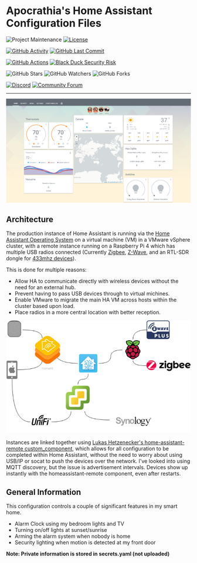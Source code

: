 # Apocrathia's Home Assistant Configuration Files 

![Project Maintenance][maintenance-shield]
[![License][license-shield]](LICENSE.md)

[![GitHub Activity][commits-shield]][commits]
[![GitHub Last Commit][last-commit-shield]][commits]

[![GitHub Actions][actions-shield]][actions]
[![Black Duck Security Risk][black-duck-shield]][black-duck]

![GitHub Stars][stars-shield]
![GitHub Watchers][watchers-shield]
![GitHub Forks][forks-shield]

[![Discord][discord-shield]][discord]
[![Community Forum][forum-shield]][forum]

---

![My Home Assistant Default View](images/default_view.png)

## Architecture

The production instance of Home Assistant is running via the 
[Home Assistant Operating System](https://github.com/home-assistant/operating-system)
on a virtual machine (VM) in a VMware vSphere cluster, with a remote instance 
running on a Raspberry Pi 4 which has multiple USB radios connected 
(Currently [Zigbee](https://www.home-assistant.io/integrations/zha/), 
[Z-Wave](https://www.home-assistant.io/integrations/zwave/), and an 
RTL-SDR dongle for [433mhz devices](https://github.com/merbanan/rtl_433)). 

This is done for multiple reasons:

- Allow HA to communicate directly with wireless devices without the need for an external hub.
- Prevent having to pass USB devices through to virtual michines.
- Enable VMware to migrate the main HA VM across hosts within the cluster based upon load.
- Place radios in a more central location with better reception. 

![My Home Assistant Architecture](images/conceptual_architecture.png)

Instances are linked together using 
[Lukas Hetzenecker's home-assistant-remote custom_component](https://github.com/lukas-hetzenecker/home-assistant-remote),
which allows for all configuration to be completed within Home Assistant,
without the need to worry about using USB/IP or socat to push the devices over the network.
I've looked into using MQTT discovery, but the issue is advertisement intervals.
Devices show up instantly with the homeassistant-remote component, even after restarts.

## General Information
This configuration controls a couple of significant features in my smart home.
- Alarm Clock using my bedroom lights and TV
- Turning on/off lights at sunset/sunrise
- Arming the alarm system when nobody is home
- Security lighting when motion is detected at my front door

**Note: Private information is stored in secrets.yaml (not uploaded)**

[commits-shield]: https://img.shields.io/github/commit-activity/y/Apocrathia/home-assistant-config.svg
[commits]: https://github.com/Apocrathia/home-assistant-config/commits/master
[actions-shield]: https://github.com/Apocrathia/home-assistant-config/workflows/Home%20Assistant%20CI/badge.svg
[actions]: https://github.com/Apocrathia/home-assistant-config/actions
[contributors]: https://github.com/Apocrathia/home-assistant-config/graphs/contributors
[discord-shield]: https://img.shields.io/discord/330944238910963714.svg
[discord]: https://discord.gg/c5DvZ4e
[forum-shield]: https://img.shields.io/badge/community-forum-brightgreen.svg
[forum]: https://community.home-assistant.io/?u=Apocrathia
[apocrathia]: https://github.com/Apocrathia
[travis-shield]: https://travis-ci.org/Apocrathia/home-assistant-config.svg?branch=master
[travis]: https://travis-ci.org/Apocrathia/home-assistant-config
[home-assistant]: https://home-assistant.io
[issue]: https://github.com/Apocrathia/home-assistant-config/issues
[license-shield]: https://img.shields.io/github/license/Apocrathia/home-assistant-config.svg
[maintenance-shield]: https://img.shields.io/maintenance/yes/2020.svg
[last-commit-shield]: https://img.shields.io/github/last-commit/Apocrathia/home-assistant-config.svg
[stars-shield]: https://img.shields.io/github/stars/Apocrathia/home-assistant-config.svg?style=social&label=Stars
[forks-shield]: https://img.shields.io/github/forks/Apocrathia/home-assistant-config.svg?style=social&label=Forks
[watchers-shield]: https://img.shields.io/github/watchers/Apocrathia/home-assistant-config.svg?style=social&label=Watchers
[black-duck-shield]: https://copilot.blackducksoftware.com/github/repos/Apocrathia/home-assistant-config/branches/master/badge-risk.svg
[black-duck]: https://copilot.blackducksoftware.com/github/repos/Apocrathia/home-assistant-config/branches/master/
